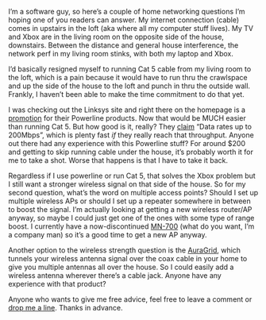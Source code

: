 I’m a software guy, so here’s a couple of home networking questions I’m
hoping one of you readers can answer. My internet connection (cable)
comes in upstairs in the loft (aka where all my computer stuff lives).
My TV and Xbox are in the living room on the opposite side of the house,
downstairs. Between the distance and general house interference, the
network perf in my living room stinks, with both my laptop and Xbox.

I’d basically resigned myself to running Cat 5 cable from my living room
to the loft, which is a pain because it would have to run thru the
crawlspace and up the side of the house to the loft and punch in thru
the outside wall. Frankly, I haven’t been able to make the time
commitment to do that yet.

I was checking out the Linksys site and right there on the homepage is a
[promotion](http://www.linksys.com/servlet/Satellite?c=L_Content_C1&childpagename=US%2FLayout&cid=1115417027773&pagename=Linksys%2FCommon%2FVisitorWrapper&lid=2777327773B01&page=5&random=7)
for their Powerline products. Now that would be MUCH easier than running
Cat 5. But how good is it, really? They
[claim](http://www.linksys.com/servlet/Satellite?c=L_Product_C2&childpagename=US%2FLayout&cid=1166859566539&packedargs=site%3DUS&pagename=Linksys%2FCommon%2FVisitorWrapper&lid=6653900406B01)
“Data rates up to 200Mbps”, which is plenty fast *if* they really reach
that throughput. Anyone out there had any experience with this Powerline
stuff? For around \$200 and getting to skip running cable under the
house, it’s probably worth it for me to take a shot. Worse that happens
is that I have to take it back.

Regardless if I use powerline or run Cat 5, that solves the Xbox problem
but I still want a stronger wireless signal on that side of the house.
So for my second question, what’s the word on multiple access points?
Should I set up multiple wireless APs or should I set up a repeater
somewhere in between to boost the signal. I’m actually looking
at getting a new wireless router/AP anyway, so maybe I could just get
one of the ones with some type of range boost. I currently have a
now-discontinued
[MN-700](http://www.microsoft.com/products/info/product.aspx?view=8&pcid=13194ee9-f7e7-4785-9cbf-f5ed24e8eff4&type=ovr) (what
do you want, I’m a company man) so it’s a good time to get a new AP
anyway.

Another option to the wireless strength question is the
[AuraGrid](http://www.auraone.com/products.htm), which tunnels your
wireless antenna signal over the coax cable in your home to give you
multiple antennas all over the house. So I could easily add a wireless
antenna wherever there’s a cable jack. Anyone have any experience with
that product?

Anyone who wants to give me free advice, feel free to leave a comment or
[drop me a line](mailto:devhawk@outlook.com). Thanks in advance.
